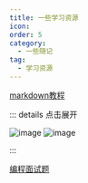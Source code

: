 ```yaml
---
title: 一些学习资源
icon: 
order: 5
category:
  - 一些随记
tag:
  - 学习资源
---
```


[markdown教程](https://markdown.com.cn/)

::: details 点击展开

![image](https://cdn.jsdelivr.net/gh/kadobao/picx-images-hosting@master/20240830/image.6f0mbelqjh.jpg)
![image](https://cdn.jsdelivr.net/gh/kadobao/picx-images-hosting@master/20240830/image.4cktncn1o7.jpg)

:::


[编程面试题](https://xiaolincoding.com/interview/)